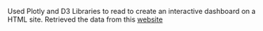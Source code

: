 Used Plotly and D3 Libraries to read to create an interactive dashboard on a HTML site. 
Retrieved the data from this [website](http://robdunnlab.com/projects/belly-button-biodiversity/)

